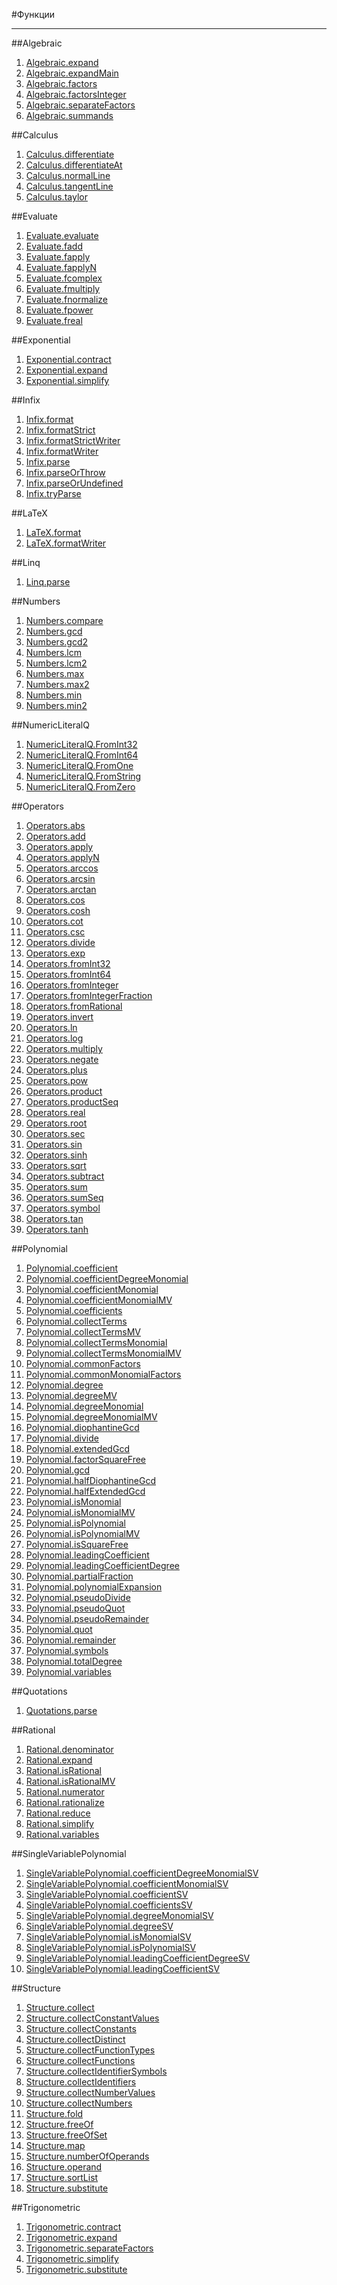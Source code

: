 #Функции

----------

##Algebraic

1. [Algebraic.expand](Algebraic/Expand.html)
2. [Algebraic.expandMain](Algebraic/ExpandMain.html)
3. [Algebraic.factors](Algebraic/Factors.html)
4. [Algebraic.factorsInteger](Algebraic/FactorsInteger.html)
5. [Algebraic.separateFactors](Algebraic/SeparateFactors.html)
6. [Algebraic.summands](Algebraic/Summands.html)


##Calculus

1. [Calculus.differentiate](Calculus/Differentiate.html)
2. [Calculus.differentiateAt](Calculus/DifferentiateAt.html)
3. [Calculus.normalLine](Calculus/NormalLine.html)
4. [Calculus.tangentLine](Calculus/TangentLine.html)
5. [Calculus.taylor](Calculus/Taylor.html)


##Evaluate

1. [Evaluate.evaluate](Evaluate/Evaluate.html)
2. [Evaluate.fadd](Evaluate/fadd.html)
3. [Evaluate.fapply](Evaluate/fapply.html)
4. [Evaluate.fapplyN](Evaluate/fapplyN.html)
5. [Evaluate.fcomplex](Evaluate/Complex.html)
6. [Evaluate.fmultiply](Evaluate/fmultiply.html)
7. [Evaluate.fnormalize](Evaluate/fnormalize.html)
8. [Evaluate.fpower](Evaluate/fpower.html)
9. [Evaluate.freal](Evaluate/Real.html)


##Exponential

1. [Exponential.contract](Exponential/Contract.html)
2. [Exponential.expand](Exponential/Expand.html)
3. [Exponential.simplify](Exponential/Simplify.html)


##Infix

1. [Infix.format](Infix/Format.html)
2. [Infix.formatStrict](Infix/FormatStrict.html)
3. [Infix.formatStrictWriter](Infix/FormatStrictWriter.html)
4. [Infix.formatWriter](Infix/FormatWriter.html)
5. [Infix.parse](Infix/Parse.html)
6. [Infix.parseOrThrow](Infix/ParseOrThrow.html)
7. [Infix.parseOrUndefined](Infix/ParseOrUndefined.html)
8. [Infix.tryParse](Infix/TryParse.html)


##LaTeX

1. [LaTeX.format](LaTeX/Format.html)
2. [LaTeX.formatWriter](LaTeX/FormatWriter.html)


##Linq

1. [Linq.parse](Linq/Parse.html)


##Numbers

1. [Numbers.compare](Numbers/Compare.html)
2. [Numbers.gcd](Numbers/GreatestCommonDivisor.html)
3. [Numbers.gcd2](Numbers/GreatestCommonDivisor2.html)
4. [Numbers.lcm](Numbers/LeastCommonMultiple.html)
5. [Numbers.lcm2](Numbers/LeastCommonMultiple2.html)
6. [Numbers.max](Numbers/Max.html)
7. [Numbers.max2](Numbers/Max2.html)
8. [Numbers.min](Numbers/Min.html)
9. [Numbers.min2](Numbers/Min2.html)


##NumericLiteralQ

1. [NumericLiteralQ.FromInt32](NumericLiteralQ/FromInt32.html)
2. [NumericLiteralQ.FromInt64](NumericLiteralQ/FromInt64.html)
3. [NumericLiteralQ.FromOne](NumericLiteralQ/FromOne.html)
4. [NumericLiteralQ.FromString](NumericLiteralQ/FromString.html)
5. [NumericLiteralQ.FromZero](NumericLiteralQ/FromZero.html)


##Operators

1. [Operators.abs](Operators/abs.html)
2. [Operators.add](Operators/add.html)
3. [Operators.apply](Operators/apply.html)
4. [Operators.applyN](Operators/applyN.html)
5. [Operators.arccos](Operators/arccos.html)
6. [Operators.arcsin](Operators/arcsin.html)
7. [Operators.arctan](Operators/arctan.html)
8. [Operators.cos](Operators/cos.html)
9. [Operators.cosh](Operators/cosh.html)
10. [Operators.cot](Operators/cot.html)
11. [Operators.csc](Operators/csc.html)
12. [Operators.divide](Operators/divide.html)
13. [Operators.exp](Operators/exp.html)
14. [Operators.fromInt32](Operators/fromInt32.html)
15. [Operators.fromInt64](Operators/fromInt64.html)
16. [Operators.fromInteger](Operators/fromInteger.html)
17. [Operators.fromIntegerFraction](Operators/fromIntegerFraction.html)
18. [Operators.fromRational](Operators/fromRational.html)
19. [Operators.invert](Operators/invert.html)
20. [Operators.ln](Operators/ln.html)
21. [Operators.log](Operators/log.html)
22. [Operators.multiply](Operators/multiply.html)
23. [Operators.negate](Operators/negate.html)
24. [Operators.plus](Operators/plus.html)
25. [Operators.pow](Operators/pow.html)
26. [Operators.product](Operators/product.html)
27. [Operators.productSeq](Operators/productSeq.html)
28. [Operators.real](Operators/real.html)
29. [Operators.root](Operators/root.html)
30. [Operators.sec](Operators/sec.html)
31. [Operators.sin](Operators/sin.html)
32. [Operators.sinh](Operators/sinh.html)
33. [Operators.sqrt](Operators/sqrt.html)
34. [Operators.subtract](Operators/subtract.html)
35. [Operators.sum](Operators/sum.html)
36. [Operators.sumSeq](Operators/sumSeq.html)
37. [Operators.symbol](Operators/symbol.html)
38. [Operators.tan](Operators/tan.html)
39. [Operators.tanh](Operators/tanh.html)


##Polynomial

1. [Polynomial.coefficient](Polynomial/Coefficient.html)
2. [Polynomial.coefficientDegreeMonomial](Polynomial/MonomialCoefficientDegree.html)
3. [Polynomial.coefficientMonomial](Polynomial/MonomialCoefficient.html)
4. [Polynomial.coefficientMonomialMV](Polynomial/MultivariateMonomialCoefficient.html)
5. [Polynomial.coefficients](Polynomial/Coefficients.html)
6. [Polynomial.collectTerms](Polynomial/CollectTerms.html)
7. [Polynomial.collectTermsMV](Polynomial/CollectMultivariateTerms.html)
8. [Polynomial.collectTermsMonomial](Polynomial/CollectMonomialTerms.html)
9. [Polynomial.collectTermsMonomialMV](Polynomial/CollectMultivariateMonomialTerms.html)
10. [Polynomial.commonFactors](Polynomial/CommonFactors.html)
11. [Polynomial.commonMonomialFactors](Polynomial/CommonMonomialFactors.html)
12. [Polynomial.degree](Polynomial/Degree.html)
13. [Polynomial.degreeMV](Polynomial/MultivariateDegree.html)
14. [Polynomial.degreeMonomial](Polynomial/MonomialDegree.html)
15. [Polynomial.degreeMonomialMV](Polynomial/MultivariateMonomialDegree.html)
16. [Polynomial.diophantineGcd](Polynomial/DiophantineGcd.html)
17. [Polynomial.divide](Polynomial/Divide.html)
18. [Polynomial.extendedGcd](Polynomial/ExtendedGcd.html)
19. [Polynomial.factorSquareFree](Polynomial/FactorSquareFree.html)
20. [Polynomial.gcd](Polynomial/Gcd.html)
21. [Polynomial.halfDiophantineGcd](Polynomial/halfDiophantineGcd.html)
22. [Polynomial.halfExtendedGcd](Polynomial/HalfExtendedGcd.html)
23. [Polynomial.isMonomial](Polynomial/IsMonomial.html)
24. [Polynomial.isMonomialMV](Polynomial/IsMultivariateMonomial.html)
25. [Polynomial.isPolynomial](Polynomial/IsPolynomial.html)
26. [Polynomial.isPolynomialMV](Polynomial/IsMultivariatePolynomial.html)
27. [Polynomial.isSquareFree](Polynomial/IsSquareFree.html)
28. [Polynomial.leadingCoefficient](Polynomial/LeadingCoefficient.html)
29. [Polynomial.leadingCoefficientDegree](Polynomial/LeadingCoefficientDegree.html)
30. [Polynomial.partialFraction](Polynomial/PartialFraction.html)
31. [Polynomial.polynomialExpansion](Polynomial/PolynomialExpansion.html)
32. [Polynomial.pseudoDivide](Polynomial/PseudoDivide.html)
33. [Polynomial.pseudoQuot](Polynomial/PseudoQuotient.html)
34. [Polynomial.pseudoRemainder](Polynomial/PseudoRemainder.html)
35. [Polynomial.quot](Polynomial/Quotient.html)
36. [Polynomial.remainder](Polynomial/Remainder.html)
37. [Polynomial.symbols](Polynomial/Symbols.html)
38. [Polynomial.totalDegree](Polynomial/TotalDegree.html)
39. [Polynomial.variables](Polynomial/Variables.html)


##Quotations

1. [Quotations.parse](Quotations/Parse.html)


##Rational

1. [Rational.denominator](Rational/Denominator.html)
2. [Rational.expand](Rational/Expand.html)
3. [Rational.isRational](Rational/IsRational.html)
4. [Rational.isRationalMV](Rational/IsMultivariateRational.html)
5. [Rational.numerator](Rational/Numerator.html)
6. [Rational.rationalize](Rational/Rationalize.html)
7. [Rational.reduce](Rational/Reduce.html)
8. [Rational.simplify](Rational/Simplify.html)
9. [Rational.variables](Rational/Variables.html)


##SingleVariablePolynomial

1. [SingleVariablePolynomial.coefficientDegreeMonomialSV](SingleVariablePolynomial/MonomialCoefficientDegree.html)
2. [SingleVariablePolynomial.coefficientMonomialSV](SingleVariablePolynomial/MonomialCoefficient.html)
3. [SingleVariablePolynomial.coefficientSV](SingleVariablePolynomial/Coefficient.html)
4. [SingleVariablePolynomial.coefficientsSV](SingleVariablePolynomial/Coefficients.html)
5. [SingleVariablePolynomial.degreeMonomialSV](SingleVariablePolynomial/MonomialDegree.html)
6. [SingleVariablePolynomial.degreeSV](SingleVariablePolynomial/Degree.html)
7. [SingleVariablePolynomial.isMonomialSV](SingleVariablePolynomial/IsMonomial.html)
8. [SingleVariablePolynomial.isPolynomialSV](SingleVariablePolynomial/IsPolynomial.html)
9. [SingleVariablePolynomial.leadingCoefficientDegreeSV](SingleVariablePolynomial/LeadingCoefficientDegree.html)
10. [SingleVariablePolynomial.leadingCoefficientSV](SingleVariablePolynomial/LeadingCoefficient.html)


##Structure

1. [Structure.collect](Structure/Collect.html)
2. [Structure.collectConstantValues](Structure/CollectConstantValues.html)
3. [Structure.collectConstants](Structure/CollectConstants.html)
4. [Structure.collectDistinct](Structure/CollectDistinct.html)
5. [Structure.collectFunctionTypes](Structure/CollectFunctionTypes.html)
6. [Structure.collectFunctions](Structure/CollectFunctions.html)
7. [Structure.collectIdentifierSymbols](Structure/CollectIdentifierSymbols.html)
8. [Structure.collectIdentifiers](Structure/CollectIdentifiers.html)
9. [Structure.collectNumberValues](Structure/CollectNumberValues.html)
10. [Structure.collectNumbers](Structure/CollectNumbers.html)
11. [Structure.fold](Structure/Fold.html)
12. [Structure.freeOf](Structure/IsFreeOf.html)
13. [Structure.freeOfSet](Structure/IsFreeOfSet.html)
14. [Structure.map](Structure/Map.html)
15. [Structure.numberOfOperands](Structure/NumberOfOperands.html)
16. [Structure.operand](Structure/Operand.html)
17. [Structure.sortList](Structure/SortList.html)
18. [Structure.substitute](Structure/Substitute.html)


##Trigonometric

1. [Trigonometric.contract](Trigonometric/Contract.html)
2. [Trigonometric.expand](Trigonometric/Expand.html)
3. [Trigonometric.separateFactors](Trigonometric/SeparateFactors.html)
4. [Trigonometric.simplify](Trigonometric/Simplify.html)
5. [Trigonometric.substitute](Trigonometric/Substitute.html)